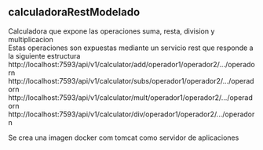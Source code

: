 # <h2>calculadoraRestModelado</h2>
Calculadora que expone las operaciones suma, resta, division y multiplicacion <br>
Estas operaciones son expuestas mediante un servicio rest que responde a la siguiente estructura
http://localhost:7593/api/v1/calculator/add/operador1/operador2/.../operadorn <br>
http://localhost:7593/api/v1/calculator/subs/operador1/operador2/.../operadorn <br>
http://localhost:7593/api/v1/calculator/mult/operador1/operador2/.../operadorn <br>
http://localhost:7593/api/v1/calculator/div/operador1/operador2/.../operadorn <br>

Se crea una imagen docker com tomcat como servidor de aplicaciones
